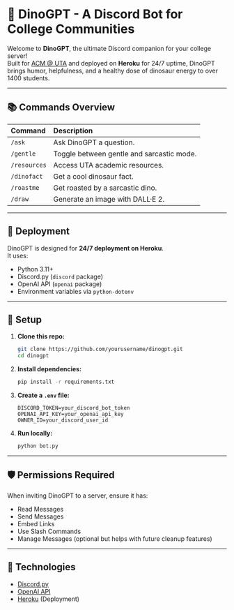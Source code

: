 # 🦖 DinoGPT - A Discord Bot for College Communities

Welcome to **DinoGPT**, the ultimate Discord companion for your college server!  
Built for [ACM @ UTA](https://www.acmuta.com/) and deployed on **Heroku** for 24/7 uptime, DinoGPT brings humor, helpfulness, and a healthy dose of dinosaur energy to over 1400 students.

---

## 📚 Commands Overview

| Command       | Description                               |
| :------------ | :---------------------------------------- |
| `/ask`        | Ask DinoGPT a question.                   |
| `/gentle`     | Toggle between gentle and sarcastic mode. |
| `/resources`  | Access UTA academic resources.            |
| `/dinofact`   | Get a cool dinosaur fact.                 |
| `/roastme`    | Get roasted by a sarcastic dino.           |
| `/draw`       | Generate an image with DALL·E 2.          |

---

## 🚀 Deployment

DinoGPT is designed for **24/7 deployment on Heroku**.  
It uses:
- Python 3.11+
- Discord.py (`discord` package)
- OpenAI API (`openai` package)
- Environment variables via `python-dotenv`

---

## 🔧 Setup

1. **Clone this repo:**

   ```bash
   git clone https://github.com/yourusername/dinogpt.git
   cd dinogpt
   ```

2. **Install dependencies:**

   ```bash
   pip install -r requirements.txt
   ```

3. **Create a `.env` file:**

   ```env
   DISCORD_TOKEN=your_discord_bot_token
   OPENAI_API_KEY=your_openai_api_key
   OWNER_ID=your_discord_user_id
   ```

4. **Run locally:**

   ```bash
   python bot.py
   ```

---

## 🛡️ Permissions Required

When inviting DinoGPT to a server, ensure it has:
- Read Messages
- Send Messages
- Embed Links
- Use Slash Commands
- Manage Messages (optional but helps with future cleanup features)

---

## 🧠 Technologies

- [Discord.py](https://discordpy.readthedocs.io/)
- [OpenAI API](https://platform.openai.com/)
- [Heroku](https://heroku.com/) (Deployment)

